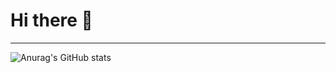 # Hi there 👋

-----




![Anurag's GitHub stats](https://github-readme-stats.vercel.app/api?username=pascalwerren03&count_private=true&show_icons=true)

